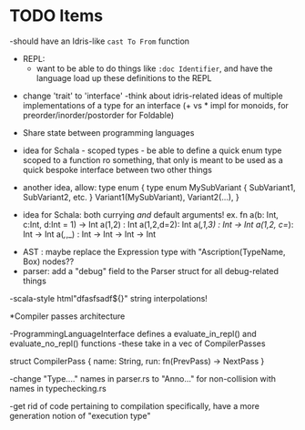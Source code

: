 
# TODO Items

-should have an Idris-like `cast To From` function

- REPL:
  - want to be able to do things like `:doc Identifier`, and have the language load up these definitions to the REPL


* change 'trait' to 'interface'
  -think about idris-related ideas of multiple implementations of a type for an interface (+ vs * impl for monoids, for preorder/inorder/postorder for Foldable)

* Share state between programming languages

* idea for Schala - scoped types - be able to define a quick enum type scoped to a function ro something, that only is meant to be used as a quick bespoke interface between two other things

* another idea, allow:
type enum {
  type enum MySubVariant {
    SubVariant1, SubVariant2, etc.
    }
 Variant1(MySubVariant),
 Variant2(...),
 }



* idea for Schala: both currying *and* default arguments!
        ex. fn a(b: Int, c:Int, d:Int = 1) -> Int
            a(1,2) : Int
            a(1,2,d=2): Int
            a(_,1,3) : Int -> Int
            a(1,2, c=_): Int -> Int
            a(_,_,_) : Int -> Int -> Int -> Int



- AST : maybe replace the Expression type with "Ascription(TypeName, Box<Expression>) nodes??
- parser: add a "debug" field to the Parser struct for all debug-related things

-scala-style html"dfasfsadf${}" string interpolations!

*Compiler passes architecture

-ProgrammingLanguageInterface defines a evaluate_in_repl() and evaluate_no_repl() functions
-these take in a vec of CompilerPasses

struct CompilerPass {
        name: String,
        run: fn(PrevPass) -> NextPass
}

-change "Type...." names in parser.rs to "Anno..." for non-collision with names in typechecking.rs

-get rid of code pertaining to compilation specifically, have a more generation notion of "execution type"
